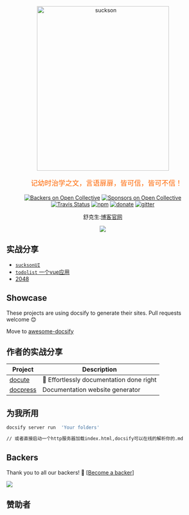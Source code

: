 <!--
 * @Descripttion: 
 * @version: 
 * @Author: suckson
 * @Date: 2019-09-29 00:14:28
 * @LastEditors: suckson
 * @LastEditTime: 2019-10-22 17:50:40
 -->
<p align="center">
  <a href="http://suckson.com">
    <img alt="suckson" src="https://suckosn-blog.oss-cn-hangzhou.aliyuncs.com/img/laozijiushipin.jpg" style="width:345px;height:430px;">
  </a>
</p>

<p align="center" style="color:#f60;text-indent:20px;font-size:18px;">
   记幼时治学之文，言语扉扉，皆可信，皆可不信！
</p>

<p align="center">
  <a href="#backers"><img alt="Backers on Open Collective" src="https://opencollective.com/docsify/backers/badge.svg?style=flat-square"></a>
  <a href="#sponsors"><img alt="Sponsors on Open Collective" src="https://opencollective.com/docsify/sponsors/badge.svg?style=flat-square"></a>
  <a href="https://travis-ci.org/docsifyjs/docsify"><img alt="Travis Status" src="https://img.shields.io/travis/docsifyjs/docsify/master.svg?style=flat-square"></a>
  <a href="https://www.npmjs.com/package/docsify"><img alt="npm" src="https://img.shields.io/npm/v/docsify.svg?style=flat-square"></a>
  <a href="https://github.com/QingWei-Li/donate"><img alt="donate" src="https://img.shields.io/badge/%24-donate-ff69b4.svg?style=flat-square"></a>
  <a href="https://gitter.im/docsifyjs/Lobby?utm_source=share-link&utm_medium=link&utm_campaign=share-link"><img alt="gitter" src="https://img.shields.io/gitter/room/docsifyjs/docsify.svg?style=flat-square"></a>
</p>

<p align="center">舒克生:<a href="http://suckson.com">博客官网</a></p>

<p align="center">
  <a href="http://suckson.com">
    <img src="https://opencollective.com/docsify/tiers/gold-sponsor.svg?avatarHeight=36">
  </a>
</p>

## 实战分享

- [`sucksonUI`](https://github.com/Suckson/sucksonUI)
- [`todolist` 一个vue应用](https://github.com/Suckson/todolist-vue-weppack)
- [2048](https://github.com/Suckson/2048)


## Showcase

These projects are using docsify to generate their sites. Pull requests welcome :blush:

Move to [awesome-docsify](https://github.com/docsifyjs/awesome-docsify#showcase)

## 作者的实战分享

| Project                                          | Description                              |
| ------------------------------------------------ | ---------------------------------------- |
| [docute](https://github.com/egoist/docute)       | 📜 Effortlessly documentation done right |
| [docpress](https://github.com/docpress/docpress) | Documentation website generator          |


## 为我所用

```bash
docsify server run  'Your folders'

// 或者直接启动一个http服务器加载index.html,docsify可以在线的解析你的.md
```

## Backers

Thank you to all our backers! 🙏 [[Become a backer](https://opencollective.com/docsify#backers)]

<a href="https://opencollective.com/docsify#backers" target="_blank"><img src="https://opencollective.com/docsify/backers.svg?width=890"></a>

## 赞助者


